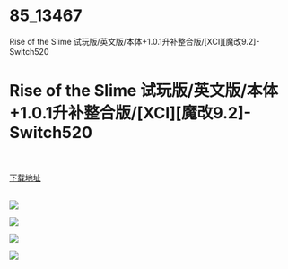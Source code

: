 # 85_13467
Rise of the Slime 试玩版/英文版/本体+1.0.1升补整合版/[XCI][魔改9.2]-Switch520
# Rise of the Slime 试玩版/英文版/本体+1.0.1升补整合版/[XCI][魔改9.2]-Switch520
 <br/></br>
[下载地址](https://www.switch520.cc/article/13467 "下载地址")
<br/></br>

<p><img src="https://www.switch520.cc/muke_img/upload_art_editor_20210507-1_c340c083e5e4c58dd659625f7025789c.jpg"></p>
<p><img src="https://www.switch520.cc/muke_img/upload_art_editor_20210507-1_04603a53e3b5901146d7129c5c13daa9.jpg"></p>
<p><img src="https://www.switch520.cc/muke_img/upload_art_editor_20210507-1_7924e1f1672ed79d2ccf01638f5a32ac.jpg"></p>
<p><img src="https://www.switch520.cc/muke_img/upload_art_editor_20210507-1_7f9a713cf71f6b5a69d2d6c872431ddb.jpg"></p>
<p>&nbsp;</p>
<p><strong>&nbsp;</strong></p>
<p><strong>&nbsp;</strong></p>
